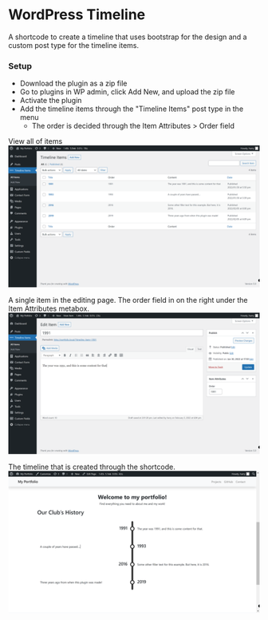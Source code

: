 # WordPress Timeline

A shortcode to create a timeline that uses bootstrap for the design and a custom post type for the timeline items.

### Setup

- Download the plugin as a zip file
- Go to plugins in WP admin, click Add New, and upload the zip file
- Activate the plugin
- Add the timeline items through the "Timeline Items" post type in the menu
  - The order is decided through the Item Attributes > Order field

View all of items
![Timeline Items](img.png)

A single item in the editing page. The order field in on the right under the Item Attributes metabox.
![Edit Item](img_2.png)

The timeline that is created through the shortcode.
![Timeline Shortcode](img_1.png)